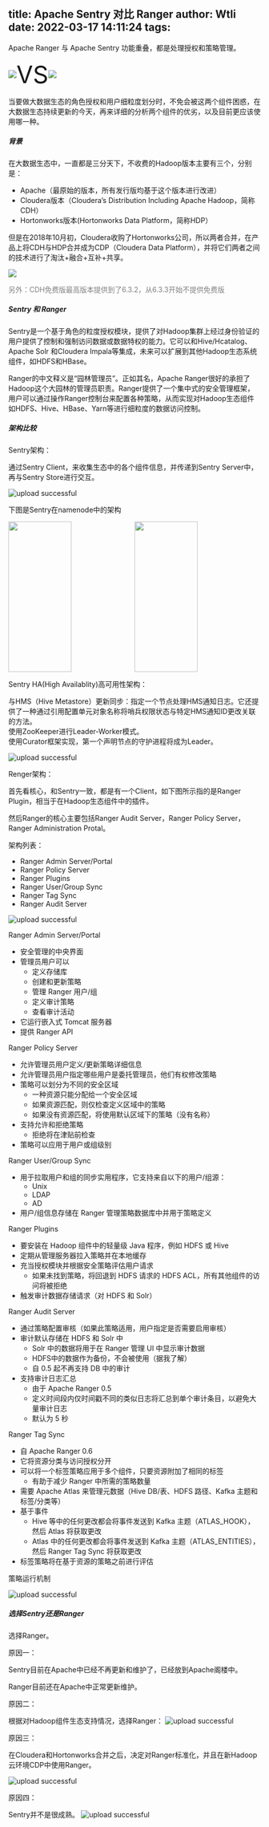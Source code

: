 title: Apache Sentry 对比 Ranger
author: Wtli
date: 2022-03-17 14:11:24
tags:
---
Apache Ranger 与 Apache Sentry 功能重叠，都是处理授权和策略管理。

<div style="display: flex;flex-direction: row;align-items: center">
	<img src="/images/pasted-111.png" width=""/>
	<font size=100px>VS</font>
	<img src="/images/pasted-110.png" width=""/> 
</div>

当要做大数据生态的角色授权和用户细粒度划分时，不免会被这两个组件困惑，在大数据生态持续更新的今天，再来详细的分析两个组件的优劣，以及目前更应该使用哪一种。


<!-- more -->

##### 背景

在大数据生态中，一直都是三分天下，不收费的Hadoop版本主要有三个，分别是：
- Apache（最原始的版本，所有发行版均基于这个版本进行改进）
- Cloudera版本（Cloudera’s Distribution Including Apache Hadoop，简称CDH）
- Hortonworks版本(Hortonworks Data Platform，简称HDP）

但是在2018年10月初，Cloudera收购了Hortonworks公司，所以两者合并，在产品上将CDH与HDP合并成为CDP（Cloudera Data Platform），并将它们两者之间的技术进行了淘汰+融合+互补+共享。

![](/images/pasted-112.png)

<font color=grey>
另外：CDH免费版最高版本提供到了6.3.2，从6.3.3开始不提供免费版
</font>


##### Sentry 和 Ranger

Sentry是一个基于角色的粒度授权模块，提供了对Hadoop集群上经过身份验证的用户提供了控制和强制访问数据或数据特权的能力。它可以和Hive/Hcatalog、Apache Solr 和Cloudera Impala等集成，未来可以扩展到其他Hadoop生态系统组件，如HDFS和HBase。


Ranger的中文释义是“园林管理员”。正如其名，Apache Ranger很好的承担了Hadoop这个大园林的管理员职责。Ranger提供了一个集中式的安全管理框架，用户可以通过操作Ranger控制台来配置各种策略，从而实现对Hadoop生态组件如HDFS、Hive、HBase、Yarn等进行细粒度的数据访问控制。

##### 架构比较

Sentry架构：

通过Sentry Client，来收集生态中的各个组件信息，并传递到Sentry Server中，再与Sentry Store进行交互。

![upload successful](/images/pasted-113.png)

下图是Sentry在namenode中的架构


<div style="display: flex;flex-direction: row;align-items: center">
	<img src="/images/pasted-115.png" width="50%" height="300px"/>
	<img src="/images/pasted-114.png" width="50%" height="300px"/> 
</div>

Sentry HA(High Availablity)高可用性架构：

与HMS（Hive Metastore）更新同步：指定一个节点处理HMS通知日志。它还提供了一种通过引用配置单元对象名称将哨兵权限状态与特定HMS通知ID更改关联的方法。  
使用ZooKeeper进行Leader-Worker模式。  
使用Curator框架实现，第一个声明节点的守护进程将成为Leader。

![upload successful](/images/pasted-116.png)


Renger架构：

首先看核心，和Sentry一致，都是有一个Client，如下图所示指的是Ranger Plugin，相当于在Hadoop生态组件中的插件。

然后Ranger的核心主要包括Ranger Audit Server，Ranger Policy Server， Ranger Administration Protal。

架构列表：
- Ranger Admin Server/Portal
- Ranger Policy Server
- Ranger Plugins
- Ranger User/Group Sync
- Ranger Tag Sync
- Ranger Audit Server

![upload successful](/images/pasted-118.png)

Ranger Admin Server/Portal

- 安全管理的中央界面
- 管理员用户可以
	- 定义存储库
	- 创建和更新策略 
	- 管理 Ranger 用户/组
	- 定义审计策略
	- 查看审计活动 
- 它运行嵌入式 Tomcat 服务器
- 提供 Ranger API 

Ranger Policy Server

- 允许管理员用户定义/更新策略详细信息
- 允许管理员用户指定哪些用户是委托管理员，他们有权修改策略
- 策略可以划分为不同的安全区域
	- 一种资源只能分配给一个安全区域
	- 如果资源匹配，则仅检查定义区域中的策略
	- 如果没有资源匹配，将使用默认区域下的策略（没有名称） 
- 支持允许和拒绝策略
	- 拒绝将在津贴前检查 
- 策略可以应用于用户或组级别 

Ranger User/Group Sync

- 用于拉取用户和组的同步实用程序，它支持来自以下的用户/组源：
	- Unix
	- LDAP
	- AD
- 用户/组信息存储在 Ranger 管理策略数据库中并用于策略定义 

Ranger Plugins

- 要安装在 Hadoop 组件中的轻量级 Java 程序，例如 HDFS 或 Hive
- 定期从管理服务器拉入策略并在本地缓存
- 充当授权模块并根据安全策略评估用户请求
	- 如果未找到策略，将回退到 HDFS 请求的 HDFS ACL，所有其他组件的访问将被拒绝 
- 触发审计数据存储请求（对 HDFS 和 Solr） 

Ranger Audit Server

- 通过策略配置审核（如果此策略适用，用户指定是否需要启用审核）
- 审计默认存储在 HDFS 和 Solr 中
	- Solr 中的数据将用于在 Ranger 管理 UI 中显示审计数据
	- HDFS中的数据作为备份，不会被使用（据我了解）
	- 自 0.5 起不再支持 DB 中的审计 
- 支持审计日志汇总
	- 由于 Apache Ranger 0.5 
	- 定义时间段内仅时间戳不同的类似日志将汇总到单个审计条目，以避免大量审计日志
	- 默认为 5 秒 

Ranger Tag Sync

- 自 Apache Ranger 0.6
- 它将资源分类与访问授权分开
- 可以将一个标签策略应用于多个组件，只要资源附加了相同的标签
	- 有助于减少 Ranger 中所需的策略数量 
- 需要 Apache Atlas 来管理元数据（Hive DB/表、HDFS 路径、Kafka 主题和标签/分类等）
- 基于事件
	- Hive 等中的任何更改都会将事件发送到 Kafka 主题（ATLAS_HOOK），然后 Atlas 将获取更改
	- Atlas 中的任何更改都会将事件发送到 Kafka 主题（ATLAS_ENTITIES），然后 Ranger Tag Sync 将获取更改 
- 标签策略将在基于资源的策略之前进行评估 

策略运行机制

![upload successful](/images/pasted-119.png)


##### 选择Sentry还是Ranger

选择Ranger。


原因一：

Sentry目前在Apache中已经不再更新和维护了，已经放到Apache阁楼中。

Ranger目前还在Apache中正常更新维护。

原因二：

根据对Hadoop组件生态支持情况，选择Ranger：
![upload successful](/images/pasted-120.png)

原因三：

在Cloudera和Hortonworks合并之后，决定对Ranger标准化，并且在新Hadoop云环境CDP中使用Ranger。

![upload successful](/images/pasted-123.png)

原因四：

Sentry并不是很成熟。
![upload successful](/images/pasted-121.png)